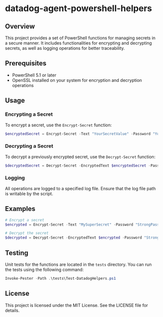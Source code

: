 # datadog-agent-powershell-helpers

## Overview
This project provides a set of PowerShell functions for managing secrets in a secure manner. It includes functionalities for encrypting and decrypting secrets, as well as logging operations for better traceability.

## Prerequisites
- PowerShell 5.1 or later
- OpenSSL installed on your system for encryption and decryption operations

## Usage
### Encrypting a Secret
To encrypt a secret, use the `Encrypt-Secret` function:
```powershell
$encryptedSecret = Encrypt-Secret -Text "YourSecretValue" -Password "YourPassword"
```

### Decrypting a Secret
To decrypt a previously encrypted secret, use the `Decrypt-Secret` function:
```powershell
$decryptedSecret = Decrypt-Secret -EncryptedText $encryptedSecret -Password "YourPassword"
```

### Logging
All operations are logged to a specified log file. Ensure that the log file path is writable by the script.

## Examples
```powershell
# Encrypt a secret
$encrypted = Encrypt-Secret -Text "MySuperSecret" -Password "StrongPassword"

# Decrypt the secret
$decrypted = Decrypt-Secret -EncryptedText $encrypted -Password "StrongPassword"
```

## Testing
Unit tests for the functions are located in the `tests` directory. You can run the tests using the following command:
```powershell
Invoke-Pester -Path .\tests\Test-DatadogHelpers.ps1
```

## License
This project is licensed under the MIT License. See the LICENSE file for details.